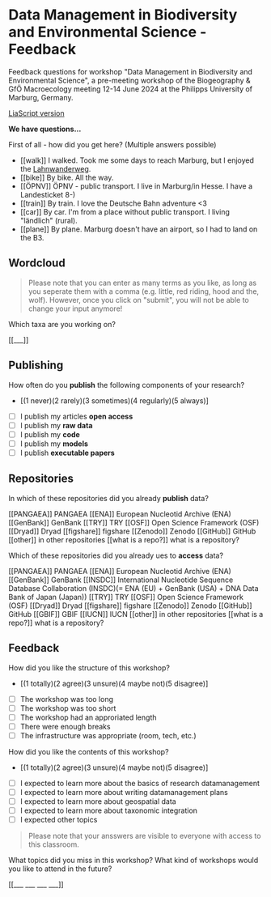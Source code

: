 <!--

language: en

author: Juliane Röder

comment: **NFDI4Biodversity Workshop Research Data Management at Biogeography & GfÖ AK Macroecology meeting, Philipps University of Marburg, Germany, 12-14 June 2024**

version: 1.0

-->

# Data Management in Biodiversity and Environmental Science - Feedback

Feedback questions for workshop "Data Management in Biodiversity and Environmental Science", a pre-meeting workshop of the Biogeography &amp; GfÖ Macroecology meeting 12-14 June 2024 at the Philipps University of Marburg, Germany.

[LiaScript version]()

**We have questions...**

First of all - how did you get here? (Multiple answers possible)

- [[walk]]                   I walked. Took me some days to reach Marburg, but I enjoyed the [Lahnwanderweg](https://www.lahnwanderweg.de/).
- [[bike]]                   By bike. All the way.
- [[ÖPNV]]                   ÖPNV - public transport. I live in Marburg/in Hesse. I have a Landesticket 8-)
- [[train]]                  By train. I love the Deutsche Bahn adventure <3
- [[car]]                    By car. I'm from a place without public transport. I living "ländlich" (rural).
- [[plane]]                  By plane. Marburg doesn't have an airport, so I had to land on the B3.


## Wordcloud

> Please note that you can enter as many terms as you like, as long as you seperate them with a comma (e.g. little, red riding, hood and the, wolf). However, once you click on "submit", you will not be able to change your input anymore!

Which taxa are you working on?

[[___]]

## Publishing

How often do you **publish** the following components of your research?

- [(1 never)(2 rarely)(3 sometimes)(4 regularly)(5 always)]
- [                ] I publish my articles **open access**
- [                ] I publish my **raw data**
- [                ] I publish my **code**
- [                ] I publish my **models**
- [                ] I publish **executable papers**

## Repositories

In which of these repositories did you already **publish** <!-- style="color: red" --> data?

[[PANGAEA]]         PANGAEA
[[ENA]]             European Nucleotid Archive (ENA)
[[GenBank]]         GenBank
[[TRY]]             TRY
[[OSF]]             Open Science Framework (OSF)
[[Dryad]]           Dryad
[[figshare]]        figshare
[[Zenodo]]          Zenodo
[[GitHub]]          GitHub
[[other]]           in other repositories
[[what is a repo?]] what is a repository?

Which of these repositories did you already ues to **access** <!-- style="color: red" --> data?

[[PANGAEA]]         PANGAEA
[[ENA]]             European Nucleotid Archive (ENA)
[[GenBank]]         GenBank 
[[INSDC]]           International Nucleotide Sequence Database Collaboration (INSDC)(= ENA (EU) + GenBank (USA) + DNA Data Bank of Japan (Japan))
[[TRY]]             TRY
[[OSF]]             Open Science Framework (OSF)
[[Dryad]]           Dryad
[[figshare]]        figshare
[[Zenodo]]          Zenodo
[[GitHub]]          GitHub
[[GBIF]]            GBIF
[[IUCN]]            IUCN
[[other]]           in other repositories
[[what is a repo?]] what is a repository?


## Feedback

How did you like the structure of this workshop?

- [(1 totally)(2 agree)(3 unsure)(4 maybe not)(5 disagree)]
- [                ] The workshop was too long
- [                ] The workshop was too short
- [                ] The workshop had an approriated length
- [                ] There were enough breaks
- [                ] The infrastructure was appropriate (room, tech, etc.)

How did you like the contents of this workshop?

- [(1 totally)(2 agree)(3 unsure)(4 maybe not)(5 disagree)]
- [                ] I expected to learn more about the basics of research datamanagement
- [                ] I expected to learn more about writing datamanagement plans
- [                ] I expected to learn more about geospatial data
- [                ] I expected to learn more about taxonomic integration
- [                ] I expected other topics

> Please note that your ansswers are visible to everyone with access to this classroom.

What topics did you miss in this workshop? What kind of workshops would you like to attend in the future?

[[___ ___ ___ ___]]


